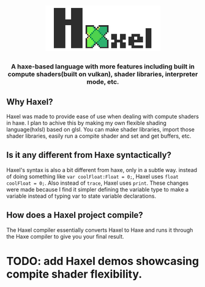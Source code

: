 <h1 align="center">
  <img src=".dev/logo_text-300.png"> 
</h1>
<h3 align="center">
 A haxe-based language with more features including built in compute shaders(built on vulkan), shader libraries, interpreter mode, etc.
<h3>

## Why Haxel?
Haxel was made to provide ease of use when dealing with compute shaders in haxe. I plan to achive this by making my own flexible shading language(hxlsl) based on glsl. You can make shader libraries, import those shader libraries, easily run a compite shader and set and get buffers, etc.

## Is it any different from Haxe syntactically?
Haxel's syntax is also a bit different from haxe, only in a subtle way. instead of doing something like `var coolFloat:Float = 0;`, Haxel uses `float coolFloat = 0;`. Also instead of `trace`, Haxel uses `print`. These changes were made because I find it simpler defining the variable type to make a variable instead of typing var to state variable declarations.

## How does a Haxel project compile?
The Haxel compiler essentially converts Haxel to Haxe and runs it through the Haxe compiler to give you your final result.

# TODO: add Haxel demos showcasing compite shader flexibility.
